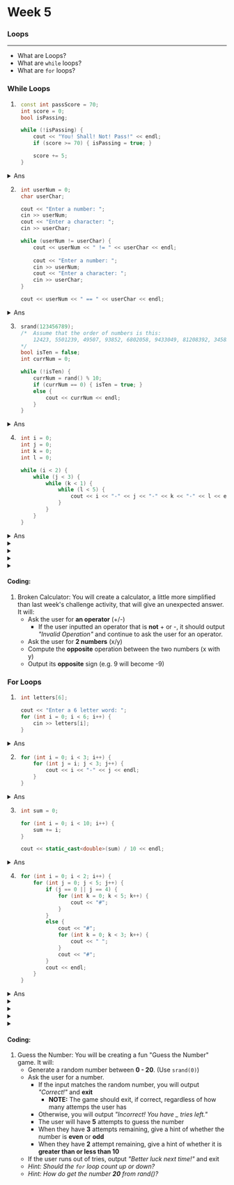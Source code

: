 # Week 5

### Loops
---
* What are Loops?
* What are `while` loops?
* What are `for` loops?

### While Loops

1. ```c++
    const int passScore = 70;
    int score = 0;
    bool isPassing;

    while (!isPassing) {
        cout << "You! Shall! Not! Pass!" << endl;
        if (score >= 70) { isPassing = true; }

        score += 5;
    }
    ```
<details>
    <summary>Ans</summary>

You! Shall! Not! Pass!  
You! Shall! Not! Pass!  
You! Shall! Not! Pass!  
You! Shall! Not! Pass!  
You! Shall! Not! Pass!  
You! Shall! Not! Pass!  
You! Shall! Not! Pass!  
You! Shall! Not! Pass!  
You! Shall! Not! Pass!  
You! Shall! Not! Pass!  
You! Shall! Not! Pass!  
You! Shall! Not! Pass!  
You! Shall! Not! Pass!  
You! Shall! Not! Pass!  
You! Shall! Not! Pass!
</details>

2. ```c++
    int userNum = 0;
    char userChar;

    cout << "Enter a number: ";
    cin >> userNum;
    cout << "Enter a character: ";
    cin >> userChar;

    while (userNum != userChar) {
        cout << userNum << " != " << userChar << endl;
        
        cout << "Enter a number: ";
        cin >> userNum;
        cout << "Enter a character: ";
        cin >> userChar;
    }

    cout << userNum << " == " << userChar << endl;
    ```
<details>
    <summary>Ans</summary>

Enter a number: *5*  
Enter a character: *a*  
5 != a  
Enter a number: *65*  
Enter a character: *a*  
65 != a  
Enter a number: *65*  
Enter a character: *A*  
65 == A
</details>

3. ```c++
    srand(123456789); 
    /*  Assume that the order of numbers is this:
        12423, 5501239, 49507, 93852, 6802058, 9433049, 81208392, 345836, 7, 23093280, 23249823, 10
    */
    bool isTen = false;
    int currNum = 0;

    while (!isTen) {
        currNum = rand() % 10;
        if (currNum == 0) { isTen = true; }
        else {
            cout << currNum << endl;
        }
    }
    ```
<details>
    <summary>Ans</summary>

3  
9  
7  
2  
8  
9  
2  
6  
7
</details>

4. ```c++
    int i = 0;
    int j = 0;
    int k = 0;
    int l = 0;

    while (i < 2) {
        while (j < 3) {
            while (k < 1) {
                while (l < 5) {
                    cout << i << "-" << j << "-" << k << "-" << l << endl;
                }
            }
        }
    }
    ```
<details>
    <summary>Ans</summary>

0-0-0-0  
0-0-0-0  
0-0-0-0  
0-0-0-0  
0-0-0-0  
0-0-0-0  
0-0-0-0  
0-0-0-0  
0-0-0-0  
**INF**
</details>
<details>
    <summary></summary>

</details>
<details>
    <summary></summary>

</details>
<details>
    <summary></summary>

</details>
<details>
    <summary></summary>

</details>

#### Coding:
1. Broken Calculator: You will create a calculator, a little more simplified than last week's challenge activity, that will give an unexpected answer. It will:
    - Ask the user for __an operator__ (+/-) 
        - If the user inputted an operator that is __not__ + or -, it should output *"Invalid Operation"* and continue to ask the user for an operator.
    - Ask the user for __2 numbers__ (x/y)
    - Compute the **opposite** operation between the two numbers (x with y)
    - Output its **opposite** sign (e.g. 9 will become -9)

### For Loops
1. ```c++
    int letters[6];

    cout << "Enter a 6 letter word: ";
    for (int i = 0; i < 6; i++) {
        cin >> letters[i];
    }
    ```
<details>
    <summary>Ans</summary>

Enter a 6 letter word: *Pizzas*
</details>

2. ```c++
    for (int i = 0; i < 3; i++) {
        for (int j = i; j < 3; j++) {
            cout << i << "-" << j << endl;
        }
    }
    ```
<details>
    <summary>Ans</summary>

0-0  
0-1  
0-2  
1-1  
1-2  
2-2  
</details>

3. ```c++
    int sum = 0;

    for (int i = 0; i < 10; i++) {
        sum += i;
    }

    cout << static_cast<double>(sum) / 10 << endl;
    ```
<details>
    <summary>Ans</summary>

4.5
</details>

4. ```c++
    for (int i = 0; i < 2; i++) {
        for (int j = 0; j < 5; j++) {
            if (j == 0 || j == 4) {
                for (int k = 0; k < 5; k++) {
                    cout << "#";
                }
            }
            else {
                cout << "#";
                for (int k = 0; k < 3; k++) {
                    cout << " ";
                }
                cout << "#";
            }
            cout << endl;
        }
    }
    ```
<details>
    <summary>Ans</summary>
<p>
    #####<br>
    #&nbsp; &nbsp; &nbsp; #<br> 
    #&nbsp; &nbsp; &nbsp; #<br>
    #&nbsp; &nbsp; &nbsp; #<br>
    #####<br>
    #####<br>
    #&nbsp; &nbsp; &nbsp; #<br> 
    #&nbsp; &nbsp; &nbsp; #<br>
    #&nbsp; &nbsp; &nbsp; #<br>
    #####
</p>
</details>
<details>
    <summary></summary>

</details>
<details>
    <summary></summary>

</details>
<details>
    <summary></summary>

</details>
<details>
    <summary></summary>

</details>

#### Coding:
1. Guess the Number: You will be creating a fun "Guess the Number" game. It will:
    - Generate a random number between __0 - 20__. (Use `srand(0)`)
    - Ask the user for a number.
        - If the input matches the random number, you will output *"Correct!"* and __exit__
            - **NOTE:** The game should exit, if correct, regardless of how many attemps the user has
        - Otherwise, you will output *"Incorrect! You have _ tries left."*
        - The user will have **5** attempts to guess the number
        - When they have __3__ attempts remaining, give a hint of whether the number is __even__ or __odd__
        - When they have __2__ attempt remaining, give a hint of whether it is __greater than or less than 10__
    - If the user runs out of tries, output *"Better luck next time!"* and exit
    - *Hint: Should the `for` loop count up or down?*
    - *Hint: How do get the number __20__ from rand()?*